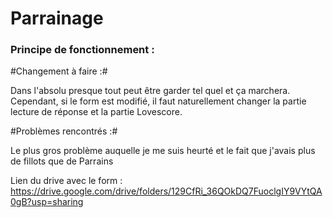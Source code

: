 # Parrainage

### Principe de fonctionnement :

#Changement à faire :#

Dans l'absolu presque tout peut être garder tel quel et ça marchera. Cependant, si le form est modifié, il faut naturellement changer la partie lecture de réponse et la partie Lovescore.

#Problèmes rencontrés :#

Le plus gros problème auquelle je me suis heurté et le fait que j'avais plus de fillots que de Parrains

Lien du drive avec le form : https://drive.google.com/drive/folders/129CfRi_36QOkDQ7FuoclgIY9VYtQA0gB?usp=sharing
